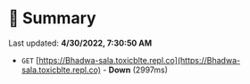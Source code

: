 # 📖 Summary
Last updated: **4/30/2022, 7:30:50 AM**

- `GET` [https://Bhadwa-sala.toxicblte.repl.co](https://Bhadwa-sala.toxicblte.repl.co) - **Down** (2997ms)
